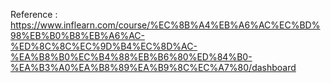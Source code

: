 Reference : https://www.inflearn.com/course/%EC%8B%A4%EB%A6%AC%EC%BD%98%EB%B0%B8%EB%A6%AC-%ED%8C%8C%EC%9D%B4%EC%8D%AC-%EA%B8%B0%EC%B4%88%EB%B6%80%ED%84%B0-%EA%B3%A0%EA%B8%89%EA%B9%8C%EC%A7%80/dashboard
